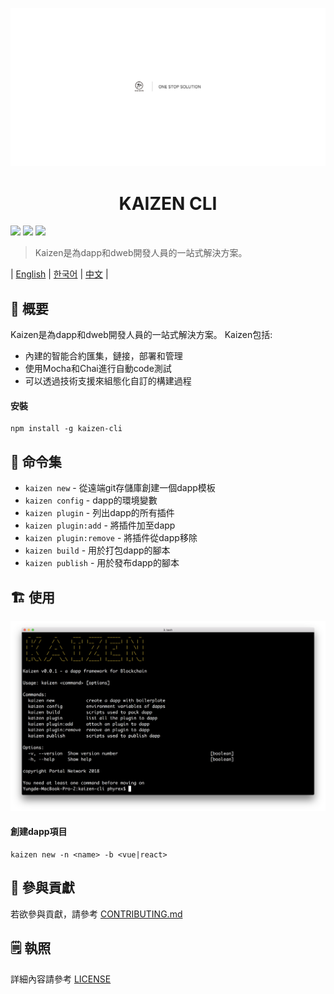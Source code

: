 <p align=center>
<img src="./assets/title.png">
</p>


<p align=center>
<h1 align=center>KAIZEN CLI</h1>
</p>

<a target="_blank" href="https://github.com/PortalNetwork/nifty-game/pulls" title="PRs Welcome"><img src="https://img.shields.io/badge/PRs-welcome-blue.svg"></a>
<img src="https://img.shields.io/hackage-deps/v/lens.svg"/>
<a target="_blank" href="#"><img src="https://img.shields.io/github/license/mashape/apistatus.svg"/></a>

> Kaizen是為dapp和dweb開發人員的一站式解決方案。

| [English](./README.md) | [한국어](./README_KR.md) | [中文](./README_ZH.md) |

## 🚀 概要
Kaizen是為dapp和dweb開發人員的一站式解決方案。 Kaizen包括:
- 內建的智能合約匯集，鏈接，部署和管理
- 使用Mocha和Chai進行自動code測試
- 可以透過技術支援來組態化自訂的構建過程

#### 安裝
```
npm install -g kaizen-cli 
```

## 🔨 命令集

- `kaizen new` - 從遠端git存儲庫創建一個dapp模板
- `kaizen config` - dapp的環境變數
- `kaizen plugin` - 列出dapp的所有插件
- `kaizen plugin:add` - 將插件加至dapp
- `kaizen plugin:remove` - 將插件從dapp移除
- `kaizen build` - 用於打包dapp的腳本
- `kaizen publish` - 用於發布dapp的腳本

## 🏗 使用

![kaizen-cli](./assets/kaizen-cli.png)

#### 創建dapp項目

```
kaizen new -n <name> -b <vue|react>
```

## 📣 參與貢獻
若欲參與貢獻，請參考 [CONTRIBUTING.md](./CONTRIBUTING.md)

## 🗒 執照
詳細內容請參考 [LICENSE](./LICENSE)
